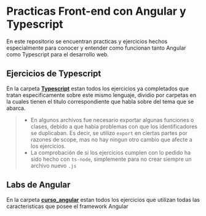 # Practicas Front-end con Angular y Typescript

En este repositorio se encuentran practicas y ejercicios hechos especialmente para conocer y entender como funcionan tanto Angular como Typescript para el desarrollo web.

## Ejercicios de Typescript

En la carpeta [**Typescript**](https://github.com/microsoft/TypeScript) estan todos los ejercicios ya completados que tratan especificamente sobre este mismo lenguaje, dividio por carpetas en la cuales tienen el titulo correspondiente que habla sobre del tema que se abarca.

> - En algunos archivos fue necesario exportar algunas funciones o clases, debido a que habia problemas con que los identificadores se duplicaban. Es decir, se utilizo `export` en ciertas partes por razones de scope, mas no hay ningun otro cambio que afecte a los ejercicios.
> - La comprobación de si los ejercicios cumplen con lo pedido ha sido hecho con `ts-node`, simplemente para no crear siempre un archivo nuevo `.js`

## Labs de Angular

En la carpeta [**curso_angular**](https://github.com/ldiamand/curso_angular) estan todos los ejercicios que utilizan todas las caracteristicas que posee el framework Angular